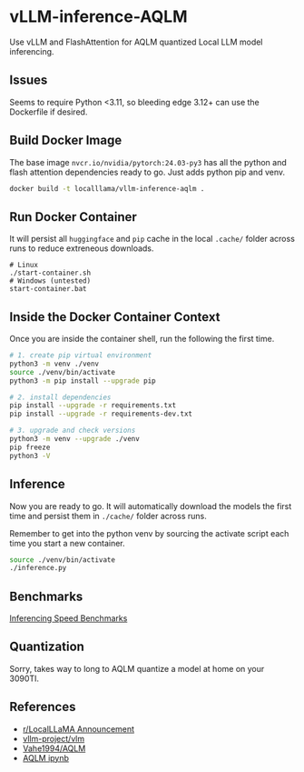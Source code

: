 vLLM-inference-AQLM
===
Use vLLM and FlashAttention for AQLM quantized Local LLM model inferencing.

## Issues
Seems to require Python <3.11, so bleeding edge 3.12+ can use the
Dockerfile if desired.

## Build Docker Image
The base image `nvcr.io/nvidia/pytorch:24.03-py3` has all the python and
flash attention dependencies ready to go. Just adds python pip and venv.
```bash
docker build -t localllama/vllm-inference-aqlm .
```

## Run Docker Container
It will persist all `huggingface` and `pip` cache in the local `.cache/`
folder across runs to reduce extreneous downloads.
```
# Linux
./start-container.sh
# Windows (untested)
start-container.bat
```

## Inside the Docker Container Context
Once you are inside the container shell, run the following the first time.
```bash
# 1. create pip virtual environment
python3 -m venv ./venv
source ./venv/bin/activate
python3 -m pip install --upgrade pip

# 2. install dependencies
pip install --upgrade -r requirements.txt
pip install --upgrade -r requirements-dev.txt

# 3. upgrade and check versions
python3 -m venv --upgrade ./venv
pip freeze
python3 -V
```

## Inference
Now you are ready to go. It will automatically download the models the
first time and persist them in `./cache/` folder across runs.

Remember to get into the python venv by sourcing the activate script
each time you start a new container.
```bash
source ./venv/bin/activate
./inference.py
```

## Benchmarks
[Inferencing Speed Benchmarks](BENCHMARKS.md)

## Quantization
Sorry, takes way to long to AQLM quantize a model at home on your 3090TI.

## References
* [r/LocalLLaMA Announcement](https://www.reddit.com/r/LocalLLaMA/comments/1clinlb/bringing_2bit_llms_to_production_new_aqlm_models/)
* [vllm-project/vlm](https://github.com/vllm-project/vllm)
* [Vahe1994/AQLM](https://github.com/Vahe1994/AQLM)
* [AQLM ipynb](https://github.com/Vahe1994/AQLM/blob/main/notebooks/aqlm_vllm.ipynb)
